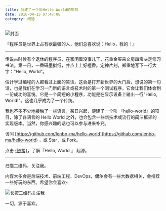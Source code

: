 ```yaml
---
title: 我建了一个叫Hello World的项目
date: 2016-04-15 07:47:08
category: 闲话
---
```


![封面](http://ww4.sinaimg.cn/large/b196a42dgw1f2xdamqx7uj20hs0bv3yy.jpg)

『程序员是世界上占有欲最强的人，他们总喜欢说：Hello，我的！』

----

传说古时候有个退休的程序员，在家闲着没事儿干，花重金买来文房四宝决定修习书法。第一日，一番研墨拟纸，并点上上好檀香。定神片刻，郑重地写下一行大字：“Hello, World”。

估计学过编程的人都看过上面的笑话。这会是打开新世界的大门后，想说的第一句话，也是我们在学习一门新的语言或技术时的第一个测试程序，它会让我们体会到一份成功的喜悦。它是一个简短的小程序，功能是在显示设备上输出一行"Hello, World!"。这也几乎成为了一个传统。

我也不多不少地接触了一些语言，某日兴起，便建了一个叫 『hello-world』的项目，除了各语言的 Hello World 之外，也会包含一些新技术或流行的简洁框架的实现版本。当然，你感兴趣的话也可以参与进来补充。

访问 [https://github.com/lenbo-ma/hello-world](https://github.com/lenbo-ma/hello-world) ，或 Star，或 Fork。

点击 [{链接}](http://blog.jobbole.com/93905/)，了解『Hello, World 』 起源。

----

扫描二维码，关注我。

内容大多会是后端技术、前端工程、DevOps，偶尔会有一些大数据相关，会推荐一些好玩的东西。希望你会喜欢~

![长按二维码关注我](http://ww4.sinaimg.cn/large/b196a42dgw1f2r0uqcno4j209k09kwef.jpg)

一切，源于喜欢。